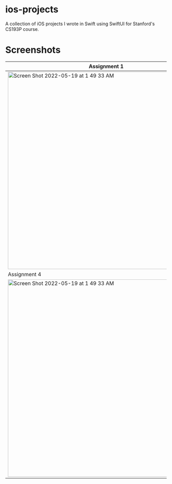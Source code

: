 # ios-projects
A collection of iOS projects I wrote in Swift using SwiftUI for Stanford's CS193P course.


# Screenshots

| Assignment 1 | Assignment 2 | Assignment 3 |
|--------------|--------------|--------------|
| <img width="614" alt="Screen Shot 2022-05-19 at 1 49 33 AM" src="https://user-images.githubusercontent.com/59630201/169241343-17de15b3-22ef-4d46-a057-a67521b31a9b.png">| <img width="614" alt="Screen Shot 2022-05-19 at 1 47 32 AM" src="https://user-images.githubusercontent.com/59630201/169241426-77593c3a-4910-4fe1-9181-3c2344ad734f.png"> | <img width="614" alt="Screen Shot 2022-05-19 at 1 45 36 AM" src="https://user-images.githubusercontent.com/59630201/169241460-5993ad25-56a3-43c4-b3ae-281b1f7c4da9.png"> |
| Assignment 4 | Assignment 5 | Assignment 6 |
| <img width="614" alt="Screen Shot 2022-05-19 at 1 49 33 AM" src="https://user-images.githubusercontent.com/59630201/170211529-8e078aaa-7f11-4454-a815-19c8cbf0d724.gif">| <img width="614" alt="Screen Shot 2022-05-19 at 1 49 33 AM" src="https://user-images.githubusercontent.com/59630201/170886561-20b0b0b9-46c6-42d4-afee-ca9f8800cfd9.gif">
